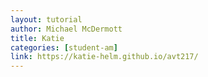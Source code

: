 ```yaml
---
layout: tutorial
author: Michael McDermott
title: Katie
categories: [student-am]
link: https://katie-helm.github.io/avt217/
---
```

